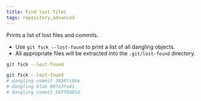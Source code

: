 ```yaml
---
title: Find lost files
tags: repository,advanced
---
```


Prints a list of lost files and commits.

- Use `git fsck --lost-found` to print a list of all dangling objects.
- All appropriate files will be extracted into the `.git/lost-found` directory.

```sh
git fsck --lost-found
```

```sh
git fsck --lost-found
# dangling commit 3050fc0de
# dangling blob 807e3fa41
# dangling commit 59ff8481d
```
